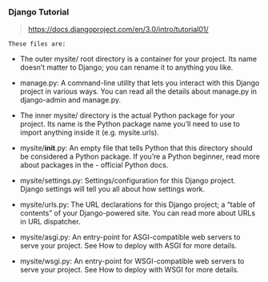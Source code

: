 ### Django Tutorial

> https://docs.djangoproject.com/en/3.0/intro/tutorial01/

    These files are:

-   The outer mysite/ root directory is a container for your project. Its name doesn’t matter to Django; you can rename it to anything you like.
-   manage.py: A command-line utility that lets you interact with this Django project in various ways. You can read all the details about manage.py in django-admin and manage.py.
-   The inner mysite/ directory is the actual Python package for your project. Its name is the Python package name you’ll need to use to import anything inside it (e.g. mysite.urls).
-   mysite/__init__.py: An empty file that tells Python that this directory should be considered a Python package. If you’re a Python beginner, read more about packages in the -  official Python docs.

-   mysite/settings.py: Settings/configuration for this Django project. Django settings will tell you all about how settings work.
-   mysite/urls.py: The URL declarations for this Django project; a “table of contents” of your Django-powered site. You can read more about URLs in URL dispatcher.
-   mysite/asgi.py: An entry-point for ASGI-compatible web servers to serve your project. See How to deploy with ASGI for more details.
-   mysite/wsgi.py: An entry-point for WSGI-compatible web servers to serve your project. See How to deploy with WSGI for more details.